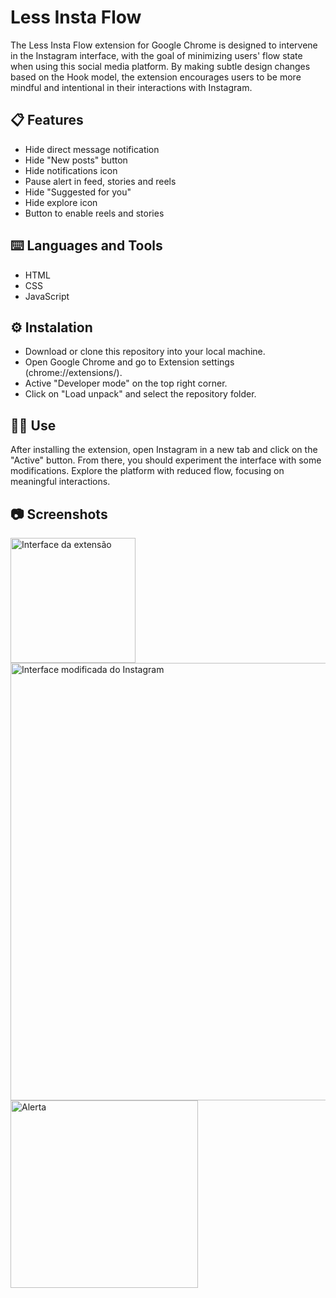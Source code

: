 # Less Insta Flow

The Less Insta Flow extension for Google Chrome is designed to intervene in the Instagram interface, with the goal of minimizing users' flow state when using this social media platform. By making subtle design changes based on the Hook model, the extension encourages users to be more mindful and intentional in their interactions with Instagram.

## 📋 Features
- Hide direct message notification
- Hide "New posts" button
- Hide notifications icon
- Pause alert in feed, stories and reels
- Hide "Suggested for you"
- Hide explore icon
- Button to enable reels and stories

## ⌨️ Languages and Tools
- HTML
- CSS
- JavaScript

## ⚙️ Instalation
- Download or clone this repository into your local machine.
- Open Google Chrome and go to Extension settings (chrome://extensions/).
- Active "Developer mode" on the top right corner.
- Click on "Load unpack" and select the repository folder.

## 👩‍💻 Use
After installing the extension, open Instagram in a new tab and click on the "Active" button. From there, you should experiment the interface with some modifications. Explore the platform with reduced flow, focusing on meaningful interactions.

## 📷 Screenshots
  <img src="https://github.com/alicecabral/less-insta-flow/assets/64849779/890e7ecf-dbf4-464e-86ef-c0cc9e097955" alt="Interface da extensão" min-width="200px" max-width="200px" width="200px"><br>
  <img src="https://github.com/alicecabral/less-insta-flow/assets/64849779/3def9cf9-d8c8-44b9-b1e7-124e761a14b8" alt="Interface modificada do Instagram" min-width="400px" max-width="700px" width="700px"><br>
  <img src="https://github.com/alicecabral/less-insta-flow/assets/64849779/99457efd-ef29-4ac2-8b25-3dad03ecbed7" alt="Alerta" min-width="300px" max-width="300px" width="300px">



